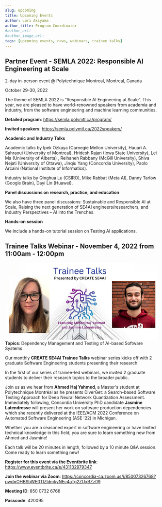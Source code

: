 ```yaml
---
slug: upcoming
title: Upcoming Events
author: Lori Akiyama
author_title: Program Coordinator 
#author_url: 
#author_image_url: 
tags: [upcoming events, news, webinars, trainee talks]
---
```


## Partner Event - SEMLA 2022: Responsible AI Engineering at Scale

2-day in-person event @ Polytechnique Montreal, Montreal, Canada

October 29-30, 2022

The theme of SEMLA 2022 is “Responsible AI Engineering at Scale”. This year, we are pleased to have world-renowned speakers from academia and industry, from the software engineering and machine learning communities. 

**Detailed program**: https://semla.polymtl.ca/program/

**Invited speakers**: https://semla.polymtl.ca/2022speakers/

**Academic and Industry Talks**

Academic talks by Ipek Ozkaya (Carnegie Mellon University), Hauari A. Sahraoui (University of Montreal), Hridesh Rajan (Iowa State University), Lei Ma (University of Alberta) , Reihaneh Rabbany (McGill University), Shiva Nejati (University of Ottawa),  Jinqiu Yang (Concordia University), Paolo Arcaini (National Institute of Informatics).

Industry talks by Qinghua Lu (CSIRO), Mike Rabbat (Meta AI), Danny Tarlow (Google Brain), Dayi Lin (Huawei). 

**Panel discussions on research, practice, and education**

We also have three panel discussions: Sustainable and Responsible AI at Scale, Raising the next generation of SE4AI engineers/researchers, and Industry Perspectives – AI into the Trenches. 

**Hands-on session**

We include a hands-on tutorial session on Testing AI applications.

## Trainee Talks Webinar - November 4, 2022 from 11:00am - 12:00pm

![Trainee_Talk](trainee_talk_1.jpg)
**Topics**: Dependency Management and Testing of AI-based Software Systems

Our monthly **CREATE SE4AI Trainee Talks** webinar series kicks off with 2 graduate Software Engineering students presenting their research.  

In the first of our series of trainee-led webinars, we invited 2 graduate students to deliver their research topics to the broader public. 

Join us as we hear from **Ahmed Haj Yahmed**, a Master's student at Polytechnique Montréal as he presents DiverGet: a Search-based Software Testing Approach for Deep Neural Network Quantization Assessment. Immediately following, Concordia University PhD candidate **Jasmine Latendresse** will present her work on software production dependencies which she recently delivered at the IEEE/ACM 2022 Conference on Automated Software Engineering (ASE '22) in Michigan.

Whether you are a seasoned expert in software engineering or have limited technical knowledge in this field, you are sure to learn something new from Ahmed and Jasmine!

Each talk will be 20 minutes in length, followed by a 10 minute Q&A session.  Come ready to learn something new!

**Register for this event via the Eventbrite link**:  https://www.eventbrite.ca/e/431132979347

**Join the webinar via Zoom**:   https://concordia-ca.zoom.us/j/85007326768?pwd=OHBSbWE0TlZldmkyNEc4aTg2ZUxBZz09

**Meeting ID**:  850 0732 6768

**Passcode**: 420095



